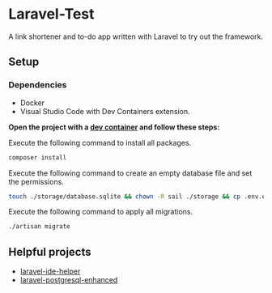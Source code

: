 # Laravel-Test

A link shortener and to-do app written with Laravel to try out the framework.

## Setup

### Dependencies

-   Docker
-   Visual Studio Code with Dev Containers extension.

**Open the project with a [dev container](https://code.visualstudio.com/docs/devcontainers/containers) and follow these steps:**

Execute the following command to install all packages.

```sh
composer install
```

Execute the following command to create an empty database file and set the permissions.

```sh
touch ./storage/database.sqlite && chown -R sail ./storage && cp .env.example .env
```

Execute the following command to apply all migrations.

```sh
./artisan migrate
```

## Helpful projects

-   [laravel-ide-helper](https://github.com/barryvdh/laravel-ide-helper)
-   [laravel-postgresql-enhanced](https://github.com/tpetry/laravel-postgresql-enhanced)
